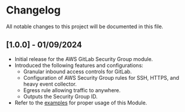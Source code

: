 # Changelog

All notable changes to this project will be documented in this file.

## [1.0.0] - 01/09/2024
- Initial release for the AWS GitLab Security Group module.
- Introduced the following features and configurations:
  - Granular inbound access controls for GitLab.
  - Configuration of AWS Security Group rules for SSH, HTTPS, and heavy event collector.
  - Egress rule allowing traffic to anywhere.
  - Outputs the Security Group ID.
- Refer to the [examples](./examples) for proper usage of this Module.
